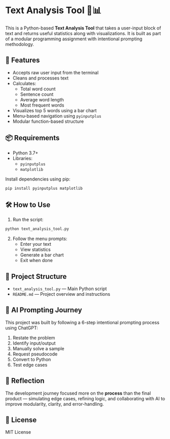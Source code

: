 
# Text Analysis Tool 🧠📊

This is a Python-based **Text Analysis Tool** that takes a user-input block of text and returns useful statistics along with visualizations. It is built as part of a modular programming assignment with intentional prompting methodology.

## 🚀 Features

- Accepts raw user input from the terminal
- Cleans and processes text
- Calculates:
  - Total word count
  - Sentence count
  - Average word length
  - Most frequent words
- Visualizes top 5 words using a bar chart
- Menu-based navigation using `pyinputplus`
- Modular function-based structure

## 📦 Requirements

- Python 3.7+
- Libraries:
  - `pyinputplus`
  - `matplotlib`

Install dependencies using pip:
```bash
pip install pyinputplus matplotlib
```

## 🛠️ How to Use

1. Run the script:
```bash
python text_analysis_tool.py
```

2. Follow the menu prompts:
   - Enter your text
   - View statistics
   - Generate a bar chart
   - Exit when done

## 📁 Project Structure

- `text_analysis_tool.py` — Main Python script
- `README.md` — Project overview and instructions

## 📓 AI Prompting Journey

This project was built by following a 6-step intentional prompting process using ChatGPT:
1. Restate the problem
2. Identify input/output
3. Manually solve a sample
4. Request pseudocode
5. Convert to Python
6. Test edge cases

## 🧠 Reflection

The development journey focused more on the **process** than the final product — simulating edge cases, refining logic, and collaborating with AI to improve modularity, clarity, and error-handling.

## 🔗 License

MIT License
